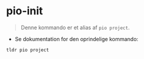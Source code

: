 # pio-init

> Denne kommando er et alias af `pio project`.

- Se dokumentation for den oprindelige kommando:

`tldr pio project`
